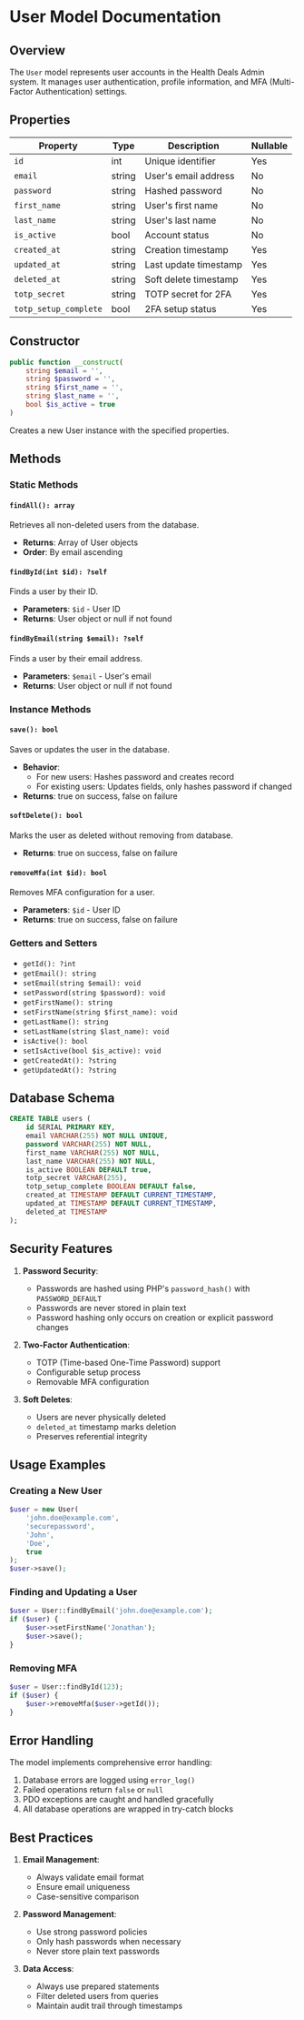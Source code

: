 # User Model Documentation

## Overview
The `User` model represents user accounts in the Health Deals Admin system. It manages user authentication, profile information, and MFA (Multi-Factor Authentication) settings.

## Properties

| Property | Type | Description | Nullable |
|----------|------|-------------|-----------|
| `id` | int | Unique identifier | Yes |
| `email` | string | User's email address | No |
| `password` | string | Hashed password | No |
| `first_name` | string | User's first name | No |
| `last_name` | string | User's last name | No |
| `is_active` | bool | Account status | No |
| `created_at` | string | Creation timestamp | Yes |
| `updated_at` | string | Last update timestamp | Yes |
| `deleted_at` | string | Soft delete timestamp | Yes |
| `totp_secret` | string | TOTP secret for 2FA | Yes |
| `totp_setup_complete` | bool | 2FA setup status | Yes |

## Constructor

```php
public function __construct(
    string $email = '',
    string $password = '',
    string $first_name = '',
    string $last_name = '',
    bool $is_active = true
)
```

Creates a new User instance with the specified properties.

## Methods

### Static Methods

#### `findAll(): array`
Retrieves all non-deleted users from the database.
- **Returns**: Array of User objects
- **Order**: By email ascending

#### `findById(int $id): ?self`
Finds a user by their ID.
- **Parameters**: `$id` - User ID
- **Returns**: User object or null if not found

#### `findByEmail(string $email): ?self`
Finds a user by their email address.
- **Parameters**: `$email` - User's email
- **Returns**: User object or null if not found

### Instance Methods

#### `save(): bool`
Saves or updates the user in the database.
- **Behavior**:
  - For new users: Hashes password and creates record
  - For existing users: Updates fields, only hashes password if changed
- **Returns**: true on success, false on failure

#### `softDelete(): bool`
Marks the user as deleted without removing from database.
- **Returns**: true on success, false on failure

#### `removeMfa(int $id): bool`
Removes MFA configuration for a user.
- **Parameters**: `$id` - User ID
- **Returns**: true on success, false on failure

### Getters and Setters

- `getId(): ?int`
- `getEmail(): string`
- `setEmail(string $email): void`
- `setPassword(string $password): void`
- `getFirstName(): string`
- `setFirstName(string $first_name): void`
- `getLastName(): string`
- `setLastName(string $last_name): void`
- `isActive(): bool`
- `setIsActive(bool $is_active): void`
- `getCreatedAt(): ?string`
- `getUpdatedAt(): ?string`

## Database Schema

```sql
CREATE TABLE users (
    id SERIAL PRIMARY KEY,
    email VARCHAR(255) NOT NULL UNIQUE,
    password VARCHAR(255) NOT NULL,
    first_name VARCHAR(255) NOT NULL,
    last_name VARCHAR(255) NOT NULL,
    is_active BOOLEAN DEFAULT true,
    totp_secret VARCHAR(255),
    totp_setup_complete BOOLEAN DEFAULT false,
    created_at TIMESTAMP DEFAULT CURRENT_TIMESTAMP,
    updated_at TIMESTAMP DEFAULT CURRENT_TIMESTAMP,
    deleted_at TIMESTAMP
);
```

## Security Features

1. **Password Security**:
   - Passwords are hashed using PHP's `password_hash()` with `PASSWORD_DEFAULT`
   - Passwords are never stored in plain text
   - Password hashing only occurs on creation or explicit password changes

2. **Two-Factor Authentication**:
   - TOTP (Time-based One-Time Password) support
   - Configurable setup process
   - Removable MFA configuration

3. **Soft Deletes**:
   - Users are never physically deleted
   - `deleted_at` timestamp marks deletion
   - Preserves referential integrity

## Usage Examples

### Creating a New User
```php
$user = new User(
    'john.doe@example.com',
    'securepassword',
    'John',
    'Doe',
    true
);
$user->save();
```

### Finding and Updating a User
```php
$user = User::findByEmail('john.doe@example.com');
if ($user) {
    $user->setFirstName('Jonathan');
    $user->save();
}
```

### Removing MFA
```php
$user = User::findById(123);
if ($user) {
    $user->removeMfa($user->getId());
}
```

## Error Handling

The model implements comprehensive error handling:
1. Database errors are logged using `error_log()`
2. Failed operations return `false` or `null`
3. PDO exceptions are caught and handled gracefully
4. All database operations are wrapped in try-catch blocks

## Best Practices

1. **Email Management**:
   - Always validate email format
   - Ensure email uniqueness
   - Case-sensitive comparison

2. **Password Management**:
   - Use strong password policies
   - Only hash passwords when necessary
   - Never store plain text passwords

3. **Data Access**:
   - Always use prepared statements
   - Filter deleted users from queries
   - Maintain audit trail through timestamps 